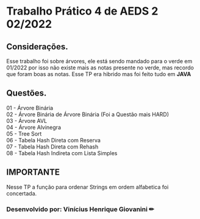 # Trabalho Prático 4 de AEDS 2 02/2022

## Considerações.

Esse trabalho foi sobre árvores, ele está sendo mandado para o verde em 01/2022 por isso não existe mais as notas presente no verde, mas recordo que foram boas as notas. Esse TP era hibrido mas foi feito tudo em **JAVA**

## Questões.

01 - Árvore Binária  
02 - Árvore Binária de Árvore Binária (Foi a Questão mais HARD)  
03 - Árvore AVL  
04 - Árvore Alvinegra  
05 - Tree Sort  
06 - Tabela Hash Direta com Reserva  
07 - Tabela Hash Direta com Rehash  
08 - Tabela Hash Indireta com Lista Simples

## **IMPORTANTE**

Nesse TP a função para ordenar Strings em ordem alfabetica foi concertada.

### **Desenvolvido** por: Vinícius Henrique Giovanini ✏
